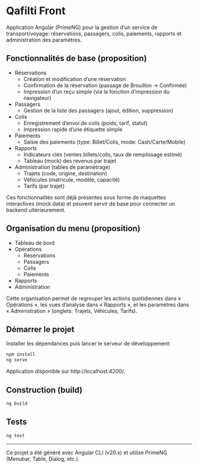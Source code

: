 # Qafilti Front

Application Angular (PrimeNG) pour la gestion d’un service de transport/voyage: réservations, passagers, colis, paiements, rapports et administration des paramètres.

## Fonctionnalités de base (proposition)
- Réservations
  - Création et modification d’une réservation
  - Confirmation de la réservation (passage de Brouillon → Confirmée)
  - Impression d’un reçu simple (via la fonction d’impression du navigateur)
- Passagers
  - Gestion de la liste des passagers (ajout, édition, suppression)
- Colis
  - Enregistrement d’envoi de colis (poids, tarif, statut)
  - Impression rapide d’une étiquette simple
- Paiements
  - Saisie des paiements (type: Billet/Colis, mode: Cash/Carte/Mobile)
- Rapports
  - Indicateurs clés (ventes billets/colis, taux de remplissage estimé)
  - Tableau (mock) des revenus par trajet
- Administration (tables de paramétrage)
  - Trajets (code, origine, destination)
  - Véhicules (matricule, modèle, capacité)
  - Tarifs (par trajet)

Ces fonctionnalités sont déjà présentes sous forme de maquettes interactives (mock data) et peuvent servir de base pour connecter un backend ultérieurement.

## Organisation du menu (proposition)
- Tableau de bord
- Opérations
  - Réservations
  - Passagers
  - Colis
  - Paiements
- Rapports
- Administration

Cette organisation permet de regrouper les actions quotidiennes dans « Opérations », les vues d’analyse dans « Rapports », et les paramètres dans « Administration » (onglets: Trajets, Véhicules, Tarifs).

## Démarrer le projet

Installer les dépendances puis lancer le serveur de développement:
```bash
npm install
ng serve
```
Application disponible sur http://localhost:4200/.

## Construction (build)
```bash
ng build
```

## Tests
```bash
ng test
```

---
Ce projet a été généré avec Angular CLI (v20.x) et utilise PrimeNG (Menubar, Table, Dialog, etc.).
